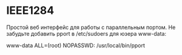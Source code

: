 # IEEE1284

Простой веб интерфейс для работы с параллельным портом.
Не забудьте добавить pport в /etc/sudoers для юзера www-data:

www-data ALL=(root) NOPASSWD: /usr/local/bin/pport
